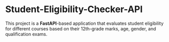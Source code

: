 # Student-Eligibility-Checker-API
This project is a **FastAPI**-based application that evaluates student eligibility for different courses based on their 12th-grade marks, age, gender, and qualification exams.
